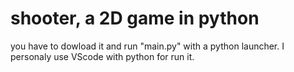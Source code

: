 # shooter, a 2D game in python
you have to dowload it and run "main.py" with a python launcher.
I personaly use VScode with python for run it.
